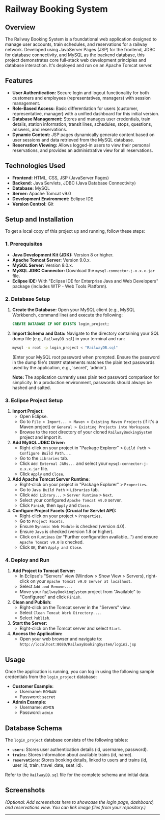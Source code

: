 # Railway Booking System

## Overview

The Railway Booking System is a foundational web application designed to manage user accounts, train schedules, and reservations for a railway network. Developed using JavaServer Pages (JSP) for the frontend, JDBC for database connectivity, and MySQL as the backend database, this project demonstrates core full-stack web development principles and database interaction. It's deployed and run on an Apache Tomcat server.

## Features

* **User Authentication:** Secure login and logout functionality for both customers and employees (representatives, managers) with session management.
* **Role-Based Access:** Basic differentiation for users (customer, representative, manager) with a unified dashboard for this initial version.
* **Database Management:** Stores and manages user credentials, train details, station information, transit lines, schedules, stops, questions, answers, and reservations.
* **Dynamic Content:** JSP pages dynamically generate content based on user sessions and data retrieved from the MySQL database.
* **Reservation Viewing:** Allows logged-in users to view their personal reservations, and provides an administrative view for all reservations.

## Technologies Used

* **Frontend:** HTML, CSS, JSP (JavaServer Pages)
* **Backend:** Java Servlets, JDBC (Java Database Connectivity)
* **Database:** MySQL
* **Server:** Apache Tomcat v9.0
* **Development Environment:** Eclipse IDE
* **Version Control:** Git

## Setup and Installation

To get a local copy of this project up and running, follow these steps:

### 1. Prerequisites

* **Java Development Kit (JDK):** Version 8 or higher.
* **Apache Tomcat Server:** Version 9.0.x.
* **MySQL Server:** Version 8.0.x.
* **MySQL JDBC Connector:** Download the `mysql-connector-j-x.x.x.jar` file.
* **Eclipse IDE:** With "Eclipse IDE for Enterprise Java and Web Developers" package (includes WTP - Web Tools Platform).

### 2. Database Setup

1.  **Create the Database:**
    Open your MySQL client (e.g., MySQL Workbench, command line) and execute the following:
    ```sql
    CREATE DATABASE IF NOT EXISTS login_project;
    ```
2.  **Import Schema and Data:**
    Navigate to the directory containing your SQL dump file (e.g., `RailwayDB.sql`) in your terminal and run:
    ```bash
    mysql -u root -p login_project < "RailwayDB.sql"
    ```
    (Enter your MySQL root password when prompted. Ensure the password in the dump file's `INSERT` statements matches the plain text passwords used by the application, e.g., 'secret', 'admin').

    **Note:** The application currently uses plain text password comparison for simplicity. In a production environment, passwords should always be hashed and salted.

### 3. Eclipse Project Setup

1.  **Import Project:**
    * Open Eclipse.
    * Go to `File > Import... > Maven > Existing Maven Projects` (if it's a Maven project) or `General > Existing Projects into Workspace`.
    * Browse to the root directory of your cloned `RailwayBookingSystem` project and import it.
2.  **Add MySQL JDBC Driver:**
    * Right-click on your project in "Package Explorer" > `Build Path > Configure Build Path...`.
    * Go to the `Libraries` tab.
    * Click `Add External JARs...` and select your `mysql-connector-j-x.x.x.jar` file.
    * Click `Apply` and `Close`.
3.  **Add Apache Tomcat Server Runtime:**
    * Right-click on your project in "Package Explorer" > `Properties`.
    * Go to `Java Build Path` > `Libraries` tab.
    * Click `Add Library...` > `Server Runtime` > `Next`.
    * Select your configured `Apache Tomcat v9.0` server.
    * Click `Finish`, then `Apply` and `Close`.
4.  **Configure Project Facets (Crucial for Servlet API):**
    * Right-click on your project > `Properties`.
    * Go to `Project Facets`.
    * Ensure `Dynamic Web Module` is checked (version 4.0).
    * Ensure `Java` is checked (version 1.8 or higher).
    * Click on `Runtimes` (or "Further configuration available...") and ensure `Apache Tomcat v9.0` is checked.
    * Click `OK`, then `Apply and Close`.

### 4. Deploy and Run

1.  **Add Project to Tomcat Server:**
    * In Eclipse's "Servers" view (Window > Show View > Servers), right-click on your `Apache Tomcat v9.0 Server at localhost`.
    * Select `Add and Remove...`.
    * Move your `RailwayBookingSystem` project from "Available" to "Configured" and click `Finish`.
2.  **Clean and Publish:**
    * Right-click on the Tomcat server in the "Servers" view.
    * Select `Clean Tomcat Work Directory...`.
    * Select `Publish`.
3.  **Start the Server:**
    * Right-click on the Tomcat server and select `Start`.
4.  **Access the Application:**
    * Open your web browser and navigate to:
        `http://localhost:8080/RailwayBookingSystem/login2.jsp`

## Usage

Once the application is running, you can log in using the following sample credentials from the `login_project` database:

* **Customer Example:**
    * Username: `ROMAAN`
    * Password: `secret`
* **Admin Example:**
    * Username: `ADMIN`
    * Password: `admin`

## Database Schema

The `login_project` database consists of the following tables:

* **`users`**: Stores user authentication details (id, username, password).
* **`trains`**: Stores information about available trains (id, name).
* **`reservations`**: Stores booking details, linked to users and trains (id, user_id, train, travel_date, seat_id).

Refer to the `RailwayDB.sql` file for the complete schema and initial data.

## Screenshots

*(Optional: Add screenshots here to showcase the login page, dashboard, and reservations view. You can link image files from your repository.)*

---
